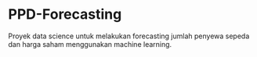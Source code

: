 # PPD-Forecasting

Proyek data science untuk melakukan forecasting jumlah penyewa sepeda dan harga saham menggunakan machine learning.
